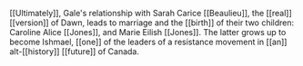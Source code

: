 [[Ultimately]], Gale's relationship with Sarah Carice [[Beaulieu]], the [[real]] [[version]] of Dawn, leads to marriage and the [[birth]] of their two children: Caroline Alice [[Jones]], and Marie Eilish [[Jones]]. The latter grows up to become Ishmael, [[one]] of the leaders of a resistance movement in [[an]] alt-[[history]] [[future]] of Canada.